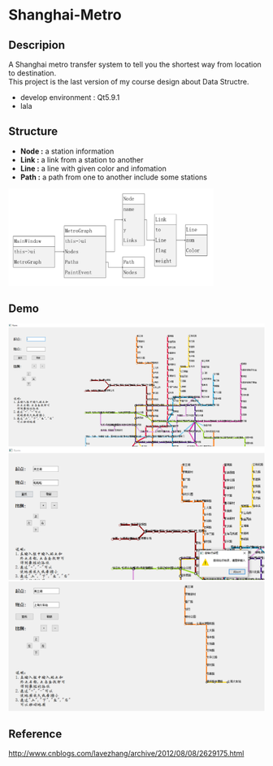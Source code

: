 
Shanghai-Metro
==============
Descripion
--------------
A Shanghai metro transfer system to tell you the shortest way from location to destination.<br>
This project is the last version of my course design about Data Structre.<br>
* develop environment : Qt5.9.1
* lala

Structure
--------------
* **Node :** a station information
* **Link :** a link from a station to another
* **Line :** a line with given color and infomation
* **Path :** a path from one to another include some stations
<img width="80%" height="80%" src="https://github.com/HarlanHW/Shanghai-Metro/raw/master/Image/class.png"/>

Demo
--------------
![](https://github.com/HarlanHW/Shanghai-Metro/raw/master/Image/all.png)
![](https://github.com/HarlanHW/Shanghai-Metro/raw/master/Image/wrong.png)
![](https://github.com/HarlanHW/Shanghai-Metro/raw/master/Image/find.png)

Reference
--------------
http://www.cnblogs.com/lavezhang/archive/2012/08/08/2629175.html
